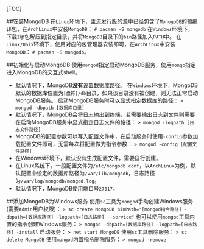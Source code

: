 [TOC]

##安装MongoDB
在`Linux`环境下，主流发行版的源中已经包含了`MonogoDB`的预编译包，在`ArchLinux`中安装`MongoDB`：
`# pacman -S mongodb`
在`Windows`环境下，下载zip包解压到指定目录，并将`MongoDB`目录下的`bin`路径加入`PATH`中。
在`Linux/Unix`环境下，使用对应的包管理器安装即可，在`ArchLinux`中安装`MongoDB`：
`# pacman -S mongodb`。



##初始化与启动MongoDB
使用`mongod`指定启动MongoDB服务，使用`mongo`指定进入MongoDB的交互式shell。

- 默认情况下，MongoDB**没有**设置数据库路径。
在`Windows`环境下，MongoDB默认的数据库位置为`[盘符]/db`目录，如果该目录没有被创建，则无法正常启动MongoDB服务。
启动MongoDB服务时可以显式指定数据库的路径：
`> mongod -dbpath [数据库目录]`
- 默认情况下，MongoDB会将日志输出到终端，若需要输出日志到文件则需要在启动MongoDB服务中显式指定日志文件的路径：
`> mongod -logpath [日志文件路径]`
- MongoDB的配置参数可以写入配置文件中，在启动服务时使用`-config`参数加载配置文件即可，无需每次将配置做为指令参数：
`> mongod -config [配置文件路径]`
- 在Windows环境下，默认没有生成配置文件，需要自行创建。
- 在Linux系统下，一般配置文件为`/etc/mongodb.conf`，以`ArchLinux`为例，默认配置中设定的数据库路径为`/var/lib/mongodb`，日志路径为`/var/log/mongodb/mongod.log`。
- 默认情况下，MongoDB使用端口号`27017`。



##添加MongoDB为Windows服务
使用`sc`工具为`mongod`手动创建Windows服务(需要`Admin`用户权限)：
`> sc create MongoDB binPath="[mongod指令路径] -dbpath=[数据库路径] -logpath=[日志路径] --service"`
也可以使用`mongod`工具内置的指令创建Windows服务：
`> mongod -dbpath=[数据库路径] -logpath=[日志路径] -install`
启动服务：
`> net start MongoDB`
使用`sc`工具删除服务：
`> sc delete MongoDB`
使用`mongod`内置指令删除服务：
`> mongod -remove`